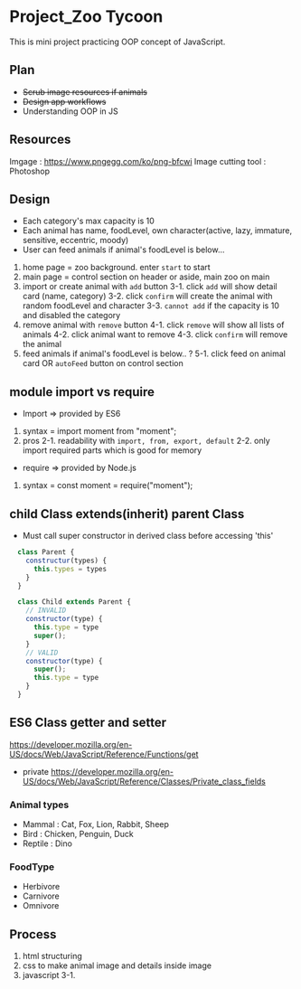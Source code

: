 # Project_Zoo Tycoon

This is mini project practicing OOP concept of JavaScript.<br />
## Plan
* ~~Scrub image resources if animals~~
* ~~Design app workflows~~
* Understanding OOP in JS

## Resources
Imgage : https://www.pngegg.com/ko/png-bfcwi
Image cutting tool : Photoshop

## Design
* Each category's max capacity is 10
* Each animal has name, foodLevel, own character(active, lazy, immature, sensitive, eccentric, moody)
* User can feed animals if animal's foodLevel is below...

1. home page = zoo background. enter `start` to start
2. main page = control section on header or aside, main zoo on main
3. import or create animal with `add` button
  3-1. click `add` will show detail card (name, category)
  3-2. click `confirm` will create the animal with random foodLevel and character
  3-3. `cannot add` if the capacity is 10 and disabled the category
4. remove animal with `remove` button
  4-1. click `remove` will show all lists of animals
  4-2. click animal want to remove
  4-3. click `confirm` will remove the animal
5. feed animals if animal's foodLevel is below.. ?
  5-1. click feed on animal card OR `autoFeed` button on control section

## module import vs require
* Import => provided by ES6
1. syntax = import moment from "moment";
2. pros
  2-1. readability with `import, from, export, default`
  2-2. only import required parts which is good for memory
* require => provided by Node.js
1. syntax = const moment = require("moment");

## child Class extends(inherit) parent Class
* Must call super constructor in derived class before accessing 'this'
```js
  class Parent {
    constructur(types) {
      this.types = types
    }
  }

  class Child extends Parent {
    // INVALID
    constructor(type) {
      this.type = type
      super();
    }
    // VALID
    constructor(type) {
      super();
      this.type = type
    }
  }
```

## ES6 Class getter and setter
https://developer.mozilla.org/en-US/docs/Web/JavaScript/Reference/Functions/get
* private
https://developer.mozilla.org/en-US/docs/Web/JavaScript/Reference/Classes/Private_class_fields


### Animal types
* Mammal : Cat, Fox, Lion, Rabbit, Sheep
* Bird : Chicken, Penguin, Duck
* Reptile : Dino

### FoodType
* Herbivore
* Carnivore
* Omnivore

## Process
1. html structuring
2. css to make animal image and details inside image
3. javascript
  3-1. 
